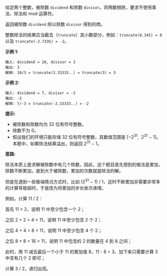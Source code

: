 给定两个整数，被除数 `dividend` 和除数 `divisor`。将两数相除，要求不使用乘法、除法和 mod 运算符。

返回被除数 `dividend` 除以除数 `divisor` 得到的商。

整数除法的结果应当截去（`truncate`）其小数部分，例如：`truncate(8.345) = 8` 以及 `truncate(-2.7335) = -2`。

**示例 1:**

```
输入: dividend = 10, divisor = 3
输出: 3
解释: 10/3 = truncate(3.33333..) = truncate(3) = 3
```

**示例 2:**

```
输入: dividend = 7, divisor = -3
输出: -2
解释: 7/-3 = truncate(-2.33333..) = -2
```

**提示:**

- 被除数和除数均为 32 位有符号整数。
- 除数不为 0。
- 假设我们的环境只能存储 32 位有符号整数，其数值范围是 [−2<sup>31</sup>,  2<sup>31</sup> − 1]。本题中，如果除法结果溢出，则返回 2<sup>31</sup> − 1。

**思路:**

除法本质上是求解被除数中有几个除数，因此，这个题目首先想到的做法是累加，除数不断累加，直到大于被除数，累加的次数就是除法的解。

但是在遇到一些极端情况方式时，比如 (2<sup>31</sup> − 1) / 1，这时不断累加非需要非常多的计算导致超时，于是改为将累加的步长依次递增。

例如，计算 11 / 2：

首先 11 > 2，说明 11 中至少包含一个 2；

之后 2 + 2 = 4 < 11，说明 11 中至少包含 2 个 2；

之后 4 + 4 = 8 < 11，说明 11 中至少包含 4 个 2；

之后 8 + 8 = 16 > 11，说明 11 中包含的 2 的数量在 4 到 8 之间；

此时，用 11 减去最后一个小于 11 的累加值 8，11 - 8 = 3，加下来只需要计算 3 中含有几个 2 即可；

计算 3 / 2，递归出现。
